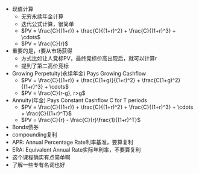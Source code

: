 * 现值计算
	* 无穷永续年金计算
	* 迭代公式计算，很简单
	* $PV = \frac{C}{(1+r)} + \frac{C}{(1+r)^2} + \frac{C}{(1+r)^3} + \cdots$
	* $PV = \frac{C}{r}$
* 重要的是，r要从市场获得
	* 方式比如让人竞标PV，最终竞标价高出现后，就可以计算r
	* 提到了第二高价竞标
* Growing Perpetuity(永续年金) Pays Growing Cashflow
	*  $PV = \frac{C}{(1+r)} + \frac{C(1+g)}{(1+r)^2} + \frac{C(1+g)^2}{(1+r)^3} + \cdots$
	*  $PV = \frac{C}{r-g}, r>g$
*  Annuity(年金) Pays Constant Cashflow C for T periods
	* $PV = \frac{C}{(1+r)} + \frac{C}{(1+r)^2} + \frac{C}{(1+r)^3} + \cdots + \frac{C}{(1+r)^T}$
	* $PV = \frac{C}{r} - \frac{C}{r}\frac{1}{(1+r)^T}$
* Bonds债券
* compounding复利
* APR: Annual Percentage Rate利率基准，要算复利
* ERA: Equivalent Annual Rate实际年利率，不要算复利
* 这个课程确实有点简单啊
* 了解一些专有名词也好




